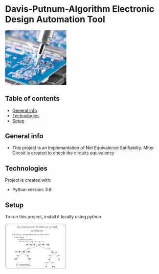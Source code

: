 # Davis-Putnum-Algorithm Electronic Design Automation Tool


<img src="https://github.com/MuhammadMuddassir/-Davis-Putnum-Algorithm/blob/master/images/electronic-design-automation-course-500x500.png?raw=true" Width="200">



## Table of contents
* [General info](#general-info)
* [Technologies](#technologies)
* [Setup](#setup)

## General info
* This project is an Implemantation of Net Equivalence Satifiabilty. Miter Circuit is created to check the circuits equivalency
	
## Technologies
Project is created with:
* Python version: 3.6
	
## Setup
To run this project, install it locally using python


<img src="https://github.com/MuhammadMuddassir/-Davis-Putnum-Algorithm/blob/master/images/SAT.jpg?raw=true" Width="200">
